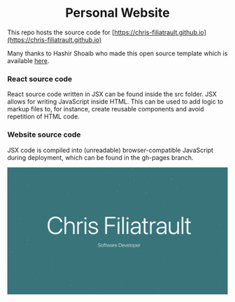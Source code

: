 # <center> Personal Website </center>

This repo hosts the source code for [https://chris-filiatrault.github.io](https://chris-filiatrault.github.io)

Many thanks to Hashir Shoaib who made this open source template which is available [here](https://github.com/hashirshoaeb/home).

### React source code
React source code written in JSX can be found inside the src folder.
JSX allows for writing JavaScript inside HTML.
This can be used to add logic to markup files to, for instance, create reusable components and avoid repetition of HTML code.

### Website source code
JSX code is compiled into (unreadable) browser-compatible JavaScript during deployment, which can be found in the gh-pages branch. 


![Website Image](./public/social-image.png)


